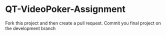 # QT-VideoPoker-Assignment
Fork this project and then create a pull request.
Commit you final project on the development branch
